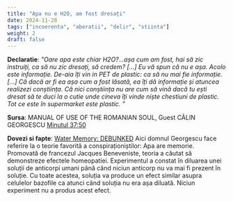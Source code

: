 ```yaml
---
title: "Apa nu e H2O, am fost dresați"
date: 2024-11-28
tags: ["incoerenta", "aberatii", "delir", "stiinta"]
weight: 2
draft: false
---
```


**Declaratie**: 
*"<span class="emphasis">Oare apa este chiar H2O?...așa cum am fost, hai să zic instruiți, ca să nu zic dresați, să credem? [...] Eu vă spun că nu e așa.</span> Acolo este informație. De-aia îți vin in PET de plastic: ca să nu mai fie informație. [...] Că dacă ar fi ea așa cum a fost lăsată, ea îți dă informație și atuncea realizezi conștiința. Că nici conștiința nu are cum să vină dacă tu ești dresat să te duci la o cutie unde cineva îți vinde niște chestiuni de plastic. Tot ce este în supermarket este plastic. "*
<br>

**Sursa**: MANUAL OF USE OF THE ROMANIAN SOUL, Guest CĂLIN GEORGESCU [Minutul 37:50](https://youtu.be/TOMcErkWalI?si=nFn5KB6VtH38IHwU&t=2269)
<!--more-->
**Dovezi si fapte**:  [Water Memory: DEBUNKED](https://en.wikipedia.org/wiki/Water_memory)
Aici domnul Georgescu face referire la o teorie favorită a conspiraționiștilor: Apa are memorie. Promovată de francezul Jacques Beneveniste, teoria a căutat să demonstreze efectele homeopatiei. Experimentul a constat în diluarea unei soluții de anticorpi umani până când niciun anticorp nu va mai fi prezent în soluție. Cu toate acestea, soluția va produce un efect similar asupra celulelor bazofile ca atunci când soluția nu era așa diluată. Niciun experiment nu a produs acest efect. 




